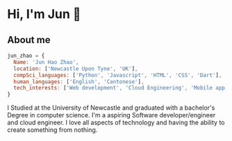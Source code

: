 # Hi, I'm Jun 👋

## About me

```javascript
jun_zhao = {
  Name: 'Jun Hao Zhao',
  location: ['Newcastle Upon Tyne', 'UK'],
  compSci_languages: ['Python', 'Javascript', 'HTML', 'CSS', 'Dart'],
  human_languages: ['English', 'Cantonese'],
  tech_interests: ['Web development', 'Cloud Engineering', 'Mobile app development']
}
```
I Studied at the University of Newcastle and graduated with a bachelor's Degree in computer science. I'm a aspiring Software developer/engineer and cloud engineer. I love all aspects of technology and having the ability to create something from nothing.
